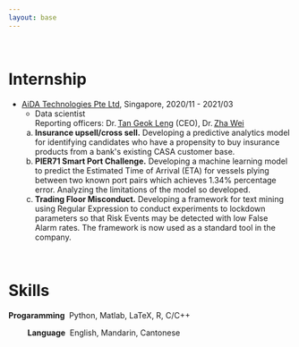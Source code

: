 ```yaml
---
layout: base
---
```


<br/>

# Internship


<ul>
<li> <a href="https://www.aidatech.io/">AiDA Technologies Pte Ltd</a>, Singapore, 2020/11 - 2021/03
   <ul>
    <li> Data scientist
      <br> Reporting officers: Dr.&thinsp;<a href="https://www.linkedin.com/in/gtan2/?originalSubdomain=sg">Tan Geok Leng</a> (CEO), 
    Dr.&thinsp;<a href="https://www.linkedin.com/in/zhawei/?originalSubdomain=sg">Zha Wei</a>
    </li> 
   </ul>
   
   <ol  type="a">
     <li> <b>Insurance upsell/cross sell.</b> Developing a predictive analytics model for identifying candidates who have a propensity to buy insurance products from a bank's existing CASA customer base.
      </li>
     <li> <b>PIER71 Smart Port Challenge.</b> Developing a machine learning model to predict the Estimated Time of Arrival (ETA) for vessels plying between two known port pairs which achieves 1.34% percentage error. Analyzing the limitations of the model so developed.
      </li>
     <li> <b>Trading Floor Misconduct.</b> Developing a framework for text mining using Regular Expression to conduct experiments to lockdown parameters so that Risk Events may be detected with low False Alarm rates. The framework is now used as a standard tool in the company.
      </li>
   </ol>
 </li>
  
</ul> 

<!-- * <a href="https://www.aidatech.io/">AiDA Technologies Pte Ltd</a>, Singapore, 2020/11 - 2021/03
  * Data scientist
    * Reporting officers: Dr.&thinsp;<a href="https://www.linkedin.com/in/gtan2/?originalSubdomain=sg">Tan Geok Leng</a> (CEO), 
    Dr.&thinsp;<a href="https://www.linkedin.com/in/zhawei/?originalSubdomain=sg">Zha Wei</a>
    1. *Insurance upsell/cross sell.* Developing a predictive analytics model for identifying candidates who have a propensity to buy insurance products from a bank's existing CASA customer base.
    1. *PIER71 Smart Port Challenge.* Developing a machine learning model to predict the Estimated Time of Arrival (ETA) for vessels plying between two known port pairs which achieves 1.34% percentage error. Analyzing the limitations of the model so developed.
    1. *Trading Floor Misconduct.* Developing a framework for text mining using Regular Expression to conduct experiments to lockdown parameters so that Risk Events may be detected with low False Alarm rates. The framework is now used as a standard tool in the company. -->


<br/>

# Skills
<!-- * **Computer**  Python, Matlab, LaTeX, R, C/C++
* **Language**   English, Mandarin, Cantonese  -->
**Progaramming**&nbsp;  Python, Matlab, LaTeX, R, C/C++

&nbsp;&nbsp;&nbsp;&nbsp;&nbsp;&nbsp;&nbsp;&nbsp;&thinsp;**Language**&nbsp;   English, Mandarin, Cantonese 





 
